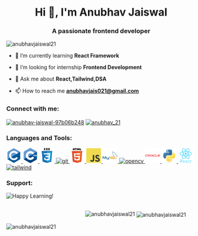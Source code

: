 <h1 align="center">Hi 👋, I'm Anubhav Jaiswal</h1>
<h3 align="center">A passionate frontend developer</h3>

<p align="left"> <img src="https://komarev.com/ghpvc/?username=anubhavjaiswal21&label=Profile%20views&color=0e75b6&style=flat" alt="anubhavjaiswal21" /> </p>

- 🌱 I’m currently learning **React Framework**

- 👯 I’m looking for internship **Frontend Development**

- 💬 Ask me about **React,Tailwind,DSA**

- 📫 How to reach me **anubhavjais021@gmail.com**

<h3 align="left">Connect with me:</h3>
<p align="left">
<a href="https://linkedin.com/in/anubhav-jaiswal-97b06b248" target="blank"><img align="center" src="https://raw.githubusercontent.com/rahuldkjain/github-profile-readme-generator/master/src/images/icons/Social/linked-in-alt.svg" alt="anubhav-jaiswal-97b06b248" height="30" width="40" /></a>
<a href="https://www.leetcode.com/anubhav_21" target="blank"><img align="center" src="https://raw.githubusercontent.com/rahuldkjain/github-profile-readme-generator/master/src/images/icons/Social/leet-code.svg" alt="anubhav_21" height="30" width="40" /></a>
</p>

<h3 align="left">Languages and Tools:</h3>
<p align="left"> <a href="https://www.cprogramming.com/" target="_blank" rel="noreferrer"> <img src="https://raw.githubusercontent.com/devicons/devicon/master/icons/c/c-original.svg" alt="c" width="40" height="40"/> </a> <a href="https://www.w3schools.com/cpp/" target="_blank" rel="noreferrer"> <img src="https://raw.githubusercontent.com/devicons/devicon/master/icons/cplusplus/cplusplus-original.svg" alt="cplusplus" width="40" height="40"/> </a> <a href="https://www.w3schools.com/css/" target="_blank" rel="noreferrer"> <img src="https://raw.githubusercontent.com/devicons/devicon/master/icons/css3/css3-original-wordmark.svg" alt="css3" width="40" height="40"/> </a> <a href="https://git-scm.com/" target="_blank" rel="noreferrer"> <img src="https://www.vectorlogo.zone/logos/git-scm/git-scm-icon.svg" alt="git" width="40" height="40"/> </a> <a href="https://www.w3.org/html/" target="_blank" rel="noreferrer"> <img src="https://raw.githubusercontent.com/devicons/devicon/master/icons/html5/html5-original-wordmark.svg" alt="html5" width="40" height="40"/> </a> <a href="https://developer.mozilla.org/en-US/docs/Web/JavaScript" target="_blank" rel="noreferrer"> <img src="https://raw.githubusercontent.com/devicons/devicon/master/icons/javascript/javascript-original.svg" alt="javascript" width="40" height="40"/> </a> <a href="https://www.mysql.com/" target="_blank" rel="noreferrer"> <img src="https://raw.githubusercontent.com/devicons/devicon/master/icons/mysql/mysql-original-wordmark.svg" alt="mysql" width="40" height="40"/> </a> <a href="https://opencv.org/" target="_blank" rel="noreferrer"> <img src="https://www.vectorlogo.zone/logos/opencv/opencv-icon.svg" alt="opencv" width="40" height="40"/> </a> <a href="https://www.oracle.com/" target="_blank" rel="noreferrer"> <img src="https://raw.githubusercontent.com/devicons/devicon/master/icons/oracle/oracle-original.svg" alt="oracle" width="40" height="40"/> </a> <a href="https://www.python.org" target="_blank" rel="noreferrer"> <img src="https://raw.githubusercontent.com/devicons/devicon/master/icons/python/python-original.svg" alt="python" width="40" height="40"/> </a> <a href="https://reactjs.org/" target="_blank" rel="noreferrer"> <img src="https://raw.githubusercontent.com/devicons/devicon/master/icons/react/react-original-wordmark.svg" alt="react" width="40" height="40"/> </a> <a href="https://tailwindcss.com/" target="_blank" rel="noreferrer"> <img src="https://www.vectorlogo.zone/logos/tailwindcss/tailwindcss-icon.svg" alt="tailwind" width="40" height="40"/> </a> </p>

<h3 align="left">Support:</h3>
<p><a href="https://www.buymeacoffee.com/Happy Learning!"> <img align="left" src="https://cdn.buymeacoffee.com/buttons/v2/default-yellow.png" height="50" width="210" alt="Happy Learning!" /></a></p><br><br>

<p><img align="left" src="https://github-readme-stats.vercel.app/api/top-langs?username=anubhavjaiswal21&show_icons=true&locale=en&layout=compact" alt="anubhavjaiswal21" /></p>

<p>&nbsp;<img align="center" src="https://github-readme-stats.vercel.app/api?username=anubhavjaiswal21&show_icons=true&locale=en" alt="anubhavjaiswal21" /></p>

<p><img align="center" src="https://github-readme-streak-stats.herokuapp.com/?user=anubhavjaiswal21&" alt="anubhavjaiswal21" /></p>
